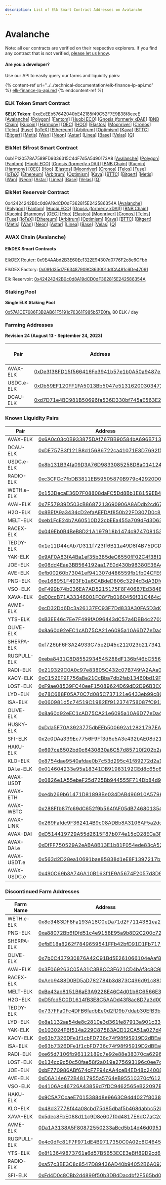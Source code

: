 ```yaml
---
description: List of Elk Smart Contract Addresses on Avalanche
---
```


# Avalanche

Note: all our contracts are verified on their respective explorers. If you find any contract that is not verified, [please let us know](mailto:hello@elk.finance).

#### Are you a developer?

Use our API to easily query our farms and liquidity pairs:

{% content-ref url="../../technical-documentation/elk-finance-lp-api.md" %}
[elk-finance-lp-api.md](../../technical-documentation/elk-finance-lp-api.md)
{% endcontent-ref %}

### ELK Token Smart Contract

**$ELK Token:** 0xeEeEEb57642040bE42185f49C52F7E9B38f8eeeE \[[Avalanche](https://snowtrace.io/token/0xeeeeeb57642040be42185f49c52f7e9b38f8eeee)] \[[Polygon](https://polygonscan.com/token/0xeEeEEb57642040bE42185f49C52F7E9B38f8eeeE)] \[[Fantom](https://ftmscan.com/token/0xeEeEEb57642040bE42185f49C52F7E9B38f8eeeE)] \[[Huobi ECO](https://hecoinfo.com/token/0xeEeEEb57642040bE42185f49C52F7E9B38f8eeeE)] \[[Gnosis (formerly xDAI)](https://blockscout.com/xdai/mainnet/token/0xeEeEEb57642040bE42185f49C52F7E9B38f8eeeE/token-transfers)] \[[BNB Chain](https://bscscan.com/token/0xeEeEEb57642040bE42185f49C52F7E9B38f8eeeE)] \[[Kucoin](https://explorer.kcc.io/en/token/0xeeeeeb57642040be42185f49c52f7e9b38f8eeee)] \[[Harmony](https://explorer.harmony.one/address/0xeEeEEb57642040bE42185f49C52F7E9B38f8eeeE)] \[[OEC](https://www.oklink.com/en/okc/address/0xeeeeeb57642040be42185f49c52f7e9b38f8eeee)] \[[HOO](https://hooscan.com/token/0xeEeEEb57642040bE42185f49C52F7E9B38f8eeeE)] \[[Elastos](https://esc.elastos.io/token/0xeEeEEb57642040bE42185f49C52F7E9B38f8eeeE/token-transfers)] \[[Moonriver](https://blockscout.moonriver.moonbeam.network/token/0xeEeEEb57642040bE42185f49C52F7E9B38f8eeeE/token-transfers)] \[[Cronos](https://cronos.org/explorer/token/0xeEeEEb57642040bE42185f49C52F7E9B38f8eeeE/token-transfers)] \[[Telos](https://www.teloscan.io/address/0xeeeeeb57642040be42185f49c52f7e9b38f8eeee)] \[[Fuse](https://explorer.fuse.io/token/0xeEeEEb57642040bE42185f49C52F7E9B38f8eeeE/token-transfers)] \[[IoTeX](https://iotexscout.io/address/0xeEeEEb57642040bE42185f49C52F7E9B38f8eeeE)] \[[Ethereum](https://etherscan.io/address/0xeEeEEb57642040bE42185f49C52F7E9B38f8eeeE)] \[[Arbitrum](https://arbiscan.io/address/0xeeeeeb57642040be42185f49c52f7e9b38f8eeee)] \[[Optimism](https://optimistic.etherscan.io/address/0xeeeeeb57642040be42185f49c52f7e9b38f8eeee)] \[[Kava](https://explorer.kava.io/address/0xeEeEEb57642040bE42185f49C52F7E9B38f8eeeE)] \[[BTTC](https://bttcscan.com/address/0xeeeeeb57642040be42185f49c52f7e9b38f8eeee)] \[[Bitgert](https://brisescan.com/address/0xeEeEEb57642040bE42185f49C52F7E9B38f8eeeE)] \[[Metis](https://andromeda-explorer.metis.io/address/0xeEeEEb57642040bE42185f49C52F7E9B38f8eeeE)] \[[Wan](https://www.wanscan.org/address/0xeEeEEb57642040bE42185f49C52F7E9B38f8eeeE)] \[[Neon](https://neonscan.org/address/0xeEeEEb57642040bE42185f49C52F7E9B38f8eeeE)] \[[Astar](https://blockscout.com/astar/address/0xeEeEEb57642040bE42185f49C52F7E9B38f8eeeE)] \[[Linea](https://explorer.linea.build/address/0xeEeEEb57642040bE42185f49C52F7E9B38f8eeeE)] \[[Base](https://basescan.org/address/0xeEeEEb57642040bE42185f49C52F7E9B38f8eeeE)] \[[Velas](https://evmexplorer.velas.com/address/0xeEeEEb57642040bE42185f49C52F7E9B38f8eeeE)] \[[Q](https://explorer.q.org/address/0xeEeEEb57642040bE42185f49C52F7E9B38f8eeeE)]

### ElkNet Bifrost Smart Contract

0xb1F120578A7589FD9336315C4dF7d5A5d90173A8 \[[Avalanche](https://snowtrace.io/address/0xb1F120578A7589FD9336315C4dF7d5A5d90173A8)] \[[Polygon](https://polygonscan.com/address/0xb1F120578A7589FD9336315C4dF7d5A5d90173A8)] \[[Fantom](https://ftmscan.com/address/0xb1F120578A7589FD9336315C4dF7d5A5d90173A8)] \[[Huobi ECO](https://hecoinfo.com/address/0xb1F120578A7589FD9336315C4dF7d5A5d90173A8)] \[[Gnosis (formerly xDAI)](https://blockscout.com/xdai/mainnet/address/0xb1F120578A7589FD9336315C4dF7d5A5d90173A8)] \[[BNB Chain](https://bscscan.com/address/0xb1F120578A7589FD9336315C4dF7d5A5d90173A8)] \[[Kucoin](https://explorer.kcc.io/address/0xb1F120578A7589FD9336315C4dF7d5A5d90173A8)] \[[Harmony](https://explorer.harmony.one/address/0xb1F120578A7589FD9336315C4dF7d5A5d90173A8)] \[[OEC](https://www.oklink.com/okexchain/address/0xb1F120578A7589FD9336315C4dF7d5A5d90173A8)] \[[Hoo](https://hooscan.com/address/0xb1F120578A7589FD9336315C4dF7d5A5d90173A8)] \[[Elastos](https://esc.elastos.io/address/0xb1F120578A7589FD9336315C4dF7d5A5d90173A8)] \[[Moonriver](https://blockscout.moonriver.moonbeam.network/address/0xb1F120578A7589FD9336315C4dF7d5A5d90173A8)] \[[Cronos](https://cronos.crypto.org/explorer/address/0xb1F120578A7589FD9336315C4dF7d5A5d90173A8)] \[[Telos](https://www.teloscan.io/evm/address/0xb1F120578A7589FD9336315C4dF7d5A5d90173A8)] \[[Fuse](https://explorer.fuse.io/address/0xb1F120578A7589FD9336315C4dF7d5A5d90173A8)] \[[IoTeX](https://iotexscout.io/address/0xb1F120578A7589FD9336315C4dF7d5A5d90173A8)] \[[Ethereum](https://etherscan.io/address/0xb1F120578A7589FD9336315C4dF7d5A5d90173A8)] \[[Arbitrum](https://arbiscan.io/address/0xb1F120578A7589FD9336315C4dF7d5A5d90173A8)] \[[Optimism](https://optimistic.etherscan.io/address/0xb1F120578A7589FD9336315C4dF7d5A5d90173A8)] \[[Kava](https://explorer.kava.io/address/0xb1F120578A7589FD9336315C4dF7d5A5d90173A8)] \[[BTTC](https://bttcscan.com/address/0xb1f120578a7589fd9336315c4df7d5a5d90173a8)] \[[Bitgert](https://brisescan.com/address/0xb1F120578A7589FD9336315C4dF7d5A5d90173A8)] \[[Metis](https://andromeda-explorer.metis.io/address/0xb1F120578A7589FD9336315C4dF7d5A5d90173A8)] \[[Wan](https://www.wanscan.org/address/0xb1F120578A7589FD9336315C4dF7d5A5d90173A8)] \[[Neon](https://neonscan.org/address/0xb1F120578A7589FD9336315C4dF7d5A5d90173A8)] \[[Astar](https://blockscout.com/astar/address/0xb1F120578A7589FD9336315C4dF7d5A5d90173A8)] \[[Linea](https://explorer.linea.build/address/0xb1F120578A7589FD9336315C4dF7d5A5d90173A8)] \[[Base](https://basescan.org/address/0xb1F120578A7589FD9336315C4dF7d5A5d90173A8)] \[[Velas](https://evmexplorer.velas.com/address/0xb1F120578A7589FD9336315C4dF7d5A5d90173A8)] \[[Q](https://explorer.q.org/address/0xb1F120578A7589FD9336315C4dF7d5A5d90173A8)]

### ElkNet Reservoir Contract

0x42424242B0c0d8A19dCD0dF362815E242586354A \[[Avalanche](https://snowtrace.io/address/0x42424242B0c0d8A19dCD0dF362815E242586354A)] \[[Polygon](https://polygonscan.com/address/0x42424242B0c0d8A19dCD0dF362815E242586354A)] \[[Fantom](https://ftmscan.com/address/0x42424242B0c0d8A19dCD0dF362815E242586354A)] \[[Huobi ECO](https://hecoinfo.com/address/0x42424242B0c0d8A19dCD0dF362815E242586354A)] \[[Gnosis (formerly xDAI)](https://blockscout.com/xdai/mainnet/address/0x42424242B0c0d8A19dCD0dF362815E242586354A)] \[[BNB Chain](https://bscscan.com/address/0x42424242B0c0d8A19dCD0dF362815E242586354A)] \[[Kucoin](https://explorer.kcc.io/address/0x42424242B0c0d8A19dCD0dF362815E242586354A)] \[[Harmony](https://explorer.harmony.one/address/0x42424242B0c0d8A19dCD0dF362815E242586354A)] \[[OEC](https://www.oklink.com/okexchain/address/0x42424242B0c0d8A19dCD0dF362815E242586354A)] \[[Hoo](https://hooscan.com/address/0x42424242B0c0d8A19dCD0dF362815E242586354A)] \[[Elastos](https://esc.elastos.io/address/0x42424242B0c0d8A19dCD0dF362815E242586354A)] \[[Moonriver](https://blockscout.moonriver.moonbeam.network/address/0x42424242B0c0d8A19dCD0dF362815E242586354A)] \[[Cronos](https://cronos.crypto.org/explorer/address/0x42424242B0c0d8A19dCD0dF362815E242586354A)] \[[Telos](https://www.teloscan.io/evm/address/0x42424242B0c0d8A19dCD0dF362815E242586354A)] \[[Fuse](https://explorer.fuse.io/address/0x42424242B0c0d8A19dCD0dF362815E242586354A)] \[[IoTeX](https://iotexscout.io/address/0x42424242B0c0d8A19dCD0dF362815E242586354A)] \[[Ethereum](https://etherscan.io/address/0x42424242B0c0d8A19dCD0dF362815E242586354A)] \[[Arbitrum](https://arbiscan.io/address/0x42424242B0c0d8A19dCD0dF362815E242586354A)] \[[Optimism](https://optimistic.etherscan.io/address/0x42424242B0c0d8A19dCD0dF362815E242586354A)] \[[Kava](https://explorer.kava.io/address/0x42424242B0c0d8A19dCD0dF362815E242586354A)] \[[BTTC](https://bttcscan.com/address/0x42424242B0c0d8A19dCD0dF362815E242586354A)] \[[Bitgert](https://brisescan.com/address/0x42424242B0c0d8A19dCD0dF362815E242586354A)] \[[Metis](https://andromeda-explorer.metis.io/address/0x42424242B0c0d8A19dCD0dF362815E242586354A)] \[[Wan](https://www.wanscan.org/address/0x42424242B0c0d8A19dCD0dF362815E242586354A)] \[[Neon](https://neonscan.org/address/0x42424242B0c0d8A19dCD0dF362815E242586354A)] \[[Astar](https://blockscout.com/astar/address/0x42424242B0c0d8A19dCD0dF362815E242586354A)] \[[Linea](https://explorer.linea.build/address/0x42424242B0c0d8A19dCD0dF362815E242586354A)] \[[Base](https://basescan.org/address/0x42424242B0c0d8A19dCD0dF362815E242586354A)] \[[Velas](https://evmexplorer.velas.com/address/0x42424242B0c0d8A19dCD0dF362815E242586354A)] \[[Q](https://explorer.q.org/address/0x42424242B0c0d8A19dCD0dF362815E242586354A)]

### AVAX Chain (Avalanche)

#### ElkDEX Smart Contracts

ElkDEX Router: [0x9E4AAbd2B3E60Ee1322E94307d0776F2c8e6CFbb](https://cchain.explorer.avax.network/address/0x9E4AAbd2B3E60Ee1322E94307d0776F2c8e6CFbb)

ElkDEX Factory: [0x091d35d7F63487909C863001ddCA481c6De47091](https://cchain.explorer.avax.network/address/0x091d35d7F63487909C863001ddCA481c6De47091)

Elk Reservoir: [0x42424242B0c0d8A19dCD0dF362815E242586354A](https://snowtrace.io/address/0x42424242B0c0d8A19dCD0dF362815E242586354A)



### Staking Pool

**Single ELK Staking Pool**

[0x57A1CE7686F3B2AB61F5191c76361F985b57E0fa](https://snowtrace.io/address/0x57A1CE7686F3B2AB61F5191c76361F985b57E0fa), 80 ELK / day



### **Farming Addresses**

**Revision 24 (August 13 - September 24, 2023)**

<table><thead><tr><th width="206.85879570604865">Pair</th><th width="321.8441526557087">Address</th><th>ELK / day</th></tr></thead><tbody><tr><td>AVAX-ELK</td><td><a href="https://snowtrace.io/address/0xDe3f38FD15f566416Fe3941b57e1b0A50a9487e1">0xDe3f38FD15f566416Fe3941b57e1b0A50a9487e1</a></td><td>500</td></tr><tr><td>USDC.e-ELK</td><td><a href="https://snowtrace.io/address/0xDb59EF120FF1FA5013Bb5047e513162003034723">0xDb59EF120FF1FA5013Bb5047e513162003034723</a></td><td>95</td></tr><tr><td>DCAU-ELK</td><td><a href="https://snowtrace.io/address/0xd7D71e4BC981B50696fa536D330bf745aE563E25">0xd7D71e4BC981B50696fa536D330bf745aE563E25</a></td><td>5</td></tr></tbody></table>

### Known Liquidity Pairs

<table><thead><tr><th width="188.43669250645996">Pair</th><th>Address</th></tr></thead><tbody><tr><td>AVAX-ELK</td><td><a href="https://snowtrace.io/address/0x6A0c03c0B933875DAf767BB90584bA696B713243">0x6A0c03c0B933875DAf767BB90584bA696B713243</a></td></tr><tr><td>DCAU-ELK</td><td><a href="https://snowtrace.io/address/0xDE757B3f121B8d15686722ca41071E3D7692f5e5">0xDE757B3f121B8d15686722ca41071E3D7692f5e5</a></td></tr><tr><td>USDC.e-ELK</td><td><a href="https://snowtrace.io/address/0x8b131B34fa09D3A76D9833085258D8a014124719">0x8b131B34fa09D3A76D9833085258D8a014124719</a></td></tr><tr><td>RADIO-ELK</td><td><a href="https://snowtrace.io/address/0xc3CFCc7fbDB3811EB59505870B979c42920D0449">0xc3CFCc7fbDB3811EB59505870B979c42920D0449</a></td></tr><tr><td>WETH.e-ELK</td><td><a href="https://snowtrace.io/address/0x153DecaE36D7F08808daFC5Dd8Bb1E8159EB4730">0x153DecaE36D7F08808daFC5Dd8Bb1E8159EB4730</a></td></tr><tr><td>AVAI-ELK</td><td><a href="https://snowtrace.io/address/0x7F57939D503cB8687213690906A8ADdb2cd6794B">0x7F57939D503cB8687213690906A8ADdb2cd6794B</a></td></tr><tr><td>H2O-ELK</td><td><a href="https://snowtrace.io/address/0x8BEfA9a3434cD2efaAEFDAf850b22FD307D0c84B">0x8BEfA9a3434cD2efaAEFDAf850b22FD307D0c84B</a></td></tr><tr><td>MELT-ELK</td><td><a href="https://snowtrace.io/address/0xeb1FcE24b7A60510D22cbEEa455a709dFd3D63A4">0xeb1FcE24b7A60510D22cbEEa455a709dFd3D63A4</a></td></tr><tr><td>RACEX-ELK</td><td><a href="https://snowtrace.io/address/0x049Eb0B4BeB8D21A197918b1474c974708153988">0x049Eb0B4BeB8D21A197918b1474c974708153988</a></td></tr><tr><td>TEDDY-ELK</td><td><a href="https://snowtrace.io/address/0x1e11D44cAb7D311f723ff6B11a49D8f4B75DCDe2">0x1e11D44cAb7D311f723ff6B11a49D8f4B75DCDe2</a></td></tr><tr><td>YAK-ELK</td><td><a href="https://snowtrace.io/address/0x9AF0A83fA4Ba1ef35b385deC6550fF02C4f38f1f">0x9AF0A83fA4Ba1ef35b385deC6550fF02C4f38f1f</a></td></tr><tr><td>JOE-ELK</td><td><a href="https://snowtrace.io/address/0x08dd4Eae3BB564192aa17E0d430b98380E36Ae02">0x08dd4Eae3BB564192aa17E0d430b98380E36Ae02</a></td></tr><tr><td>AVE-ELK</td><td><a href="https://snowtrace.io/address/0xfb00260b73041ef941307d486559fb1fb04CFE60">0xfb00260b73041ef941307d486559fb1fb04CFE60</a></td></tr><tr><td>PNG-ELK</td><td><a href="https://snowtrace.io/address/0xe168951F493Fb1a6CABdeD806c3294d3dA3Dfd0d">0xe168951F493Fb1a6CABdeD806c3294d3dA3Dfd0d</a></td></tr><tr><td>VSO-ELK</td><td><a href="https://snowtrace.io/address/0xF499b74b036EA7AD5215175F8F40687Ed384810c">0xF499b74b036EA7AD5215175F8F40687Ed384810c</a></td></tr><tr><td>XAVA-ELK</td><td><a href="https://snowtrace.io/address/0xD0ccB71A33346001FC8f7b0160450f31C464c2C1">0xD0ccB71A33346001FC8f7b0160450f31C464c2C1</a></td></tr><tr><td>AVME-ELK</td><td><a href="https://snowtrace.io/address/0xcD32Dd6Dc3a26137FC93F7Dd833A30FA5D3dCc2D">0xcD32Dd6Dc3a26137FC93F7Dd833A30FA5D3dCc2D</a></td></tr><tr><td>YTS-ELK</td><td><a href="https://snowtrace.io/address/0xB3EE46c7Ee7F499fA096443dC57a4DBB4c270229">0xB3EE46c7Ee7F499fA096443dC57a4DBB4c270229</a></td></tr><tr><td>OLIVE-ELK</td><td><a href="https://snowtrace.io/address/0x8a60d92eEC1cAD75CA21e6095a10A6D77eDa4239">0x8a60d92eEC1cAD75CA21e6095a10A6D77eDa4239</a></td></tr><tr><td>SHERPA-ELK</td><td><a href="https://snowtrace.io/address/0xf726bF6F3A24933C75e2D45c212023b2173410D3">0xf726bF6F3A24933C75e2D45c212023b2173410D3</a></td></tr><tr><td>RUGPULL-ELK</td><td><a href="https://snowtrace.io/address/0xeba8431C8D8552934545288dF136bf46bC556923">0xeba8431C8D8552934545288dF136bf46bC556923</a></td></tr><tr><td>RADI-ELK</td><td><a href="https://snowtrace.io/address/0x219329C0A0c97e83805C432c07B749fA2AAa0350">0x219329C0A0c97e83805C432c07B749fA2AAa0350</a></td></tr><tr><td>KACY-ELK</td><td><a href="https://snowtrace.io/address/0xc152ef9f756abe21ccbba7db2fab13460bd19fb0">0xC152EF9F756aBe21CcBba7db2fab13460bd19FB0</a></td></tr><tr><td>LOST-ELK</td><td><a href="https://snowtrace.io/address/0xF9ae08539FC40eeF15089624D69dD2D96B3CCAA4">0xF9ae08539FC40eeF15089624D69dD2D96B3CCAA4</a></td></tr><tr><td>LYD-ELK</td><td><a href="https://snowtrace.io/address/0x78c688f05a70c7d085c737121e6433eb99c86418">0x78C688F05A70C7d085C737121e6433eb99c86418</a></td></tr><tr><td>ISA-ELK</td><td><a href="https://snowtrace.io/address/0x060981d5c74519C1982Ef912374758087fC9137e">0x060981d5c74519C1982Ef912374758087fC9137e</a></td></tr><tr><td>OLIVE-ELK</td><td><a href="https://snowtrace.io/address/0x8a60d92eEC1cAD75CA21e6095a10A6D77eDa4239">0x8a60d92eEC1cAD75CA21e6095a10A6D77eDa4239</a></td></tr><tr><td>HUSKY-ELK</td><td><a href="https://snowtrace.io/address/0xdda5f70a3923775dbeeb500692a12821797ea079">0xDda5F70A3923775dbEEb500692a12821797EA079</a></td></tr><tr><td>SFI-ELK</td><td><a href="https://snowtrace.io/address/0x2c0daa339ec7756f9ff3d6e5a3e432bae08d2131">0x2c0DAa339Ec7756F9Ff3d6e5A3e432bAE08d2131</a></td></tr><tr><td>HAKU-ELK</td><td><a href="https://snowtrace.io/address/0x697ce6502bd0c6430830a6c57d85710f202b2a4b">0x697ce6502bd0c6430830a6C57d85710f202b2a4b</a></td></tr><tr><td>KLO-ELK</td><td><a href="https://snowtrace.io/address/0x8754dae9540afdae0b7c53d295c41f89272d2a14">0x8754dae9540afdae0b7c53d295c41f89272d2a14</a></td></tr><tr><td>DAI.e-ELK</td><td><a href="https://snowtrace.io/address/0x014604233e95a18341db91983192ced8c65c62b3">0x014604233e95a18341DB91983192CEd8c65c62B3</a></td></tr><tr><td>AVAX-USDT</td><td><a href="https://cchain.explorer.avax.network/address/0x0826e1A55ebeF25d725Bb944555F714Db84d95Bb">0x0826e1A55ebeF25d725Bb944555F714Db84d95Bb</a></td></tr><tr><td>AVAX-ETH</td><td><a href="https://cchain.explorer.avax.network/address/0xe4b269b61471D81898Be034DAB496910A5796154">0xe4b269b61471D81898Be034DAB496910A5796154</a></td></tr><tr><td>AVAX-WBTC</td><td><a href="https://cchain.explorer.avax.network/address/0x288Ffb87fc69dC652f9b564fAF05dB7468013544">0x288Ffb87fc69dC652f9b564fAF05dB7468013544</a></td></tr><tr><td>AVAX-LINK</td><td><a href="https://cchain.explorer.avax.network/address/0x269Fafdc9F362414B9c08ADBb8A3106AF5a2dc01">0x269Fafdc9F362414B9c08ADBb8A3106AF5a2dc01</a></td></tr><tr><td>AVAX-DAI</td><td><a href="https://cchain.explorer.avax.network/address/0xD514419729A55d2615F87b074e15cD28ECa3FC9B">0xD514419729A55d2615F87b074e15cD28ECa3FC9B</a></td></tr><tr><td>AVAX-DAI.e</td><td><a href="https://cchain.explorer.avax.network/address/0xDfFF750529A2eABA8B13E1b81F054ede83cA52a2">0xDfFF750529A2eABA8B13E1b81F054ede83cA52a2</a></td></tr><tr><td>AVAX-USDT.e</td><td><a href="https://cchain.explorer.avax.network/address/0x563d2D28ea10691bae85838d1eE8F1397217b252">0x563d2D28ea10691bae85838d1eE8F1397217b252</a></td></tr><tr><td>AVAX-USDC.e</td><td><a href="https://cchain.explorer.avax.network/address/0x490C69b3A746A10B163f1E9A5674F2057d3D956F">0x490C69b3A746A10B163f1E9A5674F2057d3D956F</a></td></tr></tbody></table>

### Discontinued Farm Addresses

| Farm Name   | Address                                                                                                               |
| ----------- | --------------------------------------------------------------------------------------------------------------------- |
| WETH.e-ELK  | [0x8c3483DF8Fa193A18C0eDa71d2F7114381ea28C7](https://snowtrace.io/address/0x8c3483DF8Fa193A18C0eDa71d2F7114381ea28C7) |
| PNG-ELK     | [0xa88072Bb6fDfd51c4e9158E95a9b8D2C200c7291](https://snowtrace.io/address/0xa88072Bb6fDfd51c4e9158E95a9b8D2C200c7291) |
| SHERPA-ELK  | [0xfbE18a8262f7849659541FFb42bfD91D1Fb7179d](https://snowtrace.io/address/0xfbE18a8262f7849659541FFb42bfD91D1Fb7179d) |
| OLIVE-ELK   | [0x7b0C437930876A42C91Bd5E261066104eAaf8eAb](https://snowtrace.io/address/0x7b0C437930876A42C91Bd5E261066104eAaf8eAb) |
| AVAI-ELK    | [0x3F069263C05A31C3B8CC3F621CD4bAf3c8C9b071](https://snowtrace.io/address/0x3F069263C05A31C3B8CC3F621CD4bAf3c8C9b071) |
| RACEX-ELK   | [0xAeb9488D0BD5aD782784b3d873C496d91c883091](https://snowtrace.io/address/0xAeb9488D0BD5aD782784b3d873C496d91c883091) |
| MELT-ELK    | [0xBe43ac8151B6aE3A9228E46C4d01b6C6566E3FBf](https://snowtrace.io/address/0xBe43ac8151B6aE3A9228E46C4d01b6C6566E3FBf) |
| H2O-ELK     | [0xD5fcd5C0D1614fB3E8C5AADd43f8ac8D7a3d0C9a](https://snowtrace.io/address/0xD5fcd5C0D1614fB3E8C5AADd43f8ac8D7a3d0C9a) |
| TEDDY-ELK   | [0x737FFa0Fc4DFB6fadbEe0d2fD9b7ddab30EfB3b9](https://snowtrace.io/address/0x737FFa0Fc4DFB6fadbEe0d2fD9b7ddab30EfB3b9) |
| LYD-ELK     | [0x8a1132aa54de8c2810e3d361fe87913a901c33c3](https://snowtrace.io/address/0x8a1132aa54de8c2810e3d361fe87913a901c33c3) |
| YAK-ELK     | [0x103024F6f514a229C87583ACD12CA51a027d4456](https://snowtrace.io/address/0x103024F6f514a229C87583ACD12CA51a027d4456) |
| KACY-ELK    | [0x63b7326DFe1f1cbFD736c74f98f95919D2dBEa81](https://snowtrace.io/address/0x63b7326DFe1f1cbFD736c74f98f95919D2dBEa81) |
| ISA-ELK     | [0x63b7326DFe1f1cbFD736c74f98f95919D2dBEa81](https://snowtrace.io/address/0x63b7326DFe1f1cbFD736c74f98f95919D2dBEa81) |
| RADI-ELK    | [0xe65d7106fb96112189c7e92e88e38370ca629623](https://snowtrace.io/address/0xe65d7106fb96112189c7e92e88e38370ca629623) |
| LOST-ELK    | [0x134cc9c50c50fae58f2a019e275693196c0ee7c0](https://snowtrace.io/address/0x134cc9c50c50fae58f2a019e275693196c0ee7c0) |
| JOE-ELK     | [0xbF770986ABf674cF7F94cAA4ceB4ED48c2400802](avalanche.md#are-you-a-developer)                                        |
| AVE-ELK     | [0xD6A14e672B4817955a5764eB95510370cf6121E5](https://snowtrace.io/address/0xD6A14e672B4817955a5764eB95510370cf6121E5) |
| VSO-ELK     | [0x4106Ac46726A43859d7fDC9462565eB22097Bf05](https://snowtrace.io/address/0x4106Ac46726A43859d7fDC9462565eB22097Bf05) |
| HAKU-ELK    | [0x9C5A7CcaeE7015388d8e9663C94d4027f8038Cd1](https://snowtrace.io/address/0x9c5a7ccaee7015388d8e9663c94d4027f8038cd1) |
| KLO-ELK     | [0x48d37778f44a08cbd75d85dbaf5b468dabbc52b5](https://snowtrace.io/address/0x48d37778f44a08cbd75d85dbaf5b468dabbc52b5) |
| XAVA-ELK    | [0x5dec8FbE088d11c9D8e607f0d4817E6dC7aC2c01](https://snowtrace.io/address/0x5dec8FbE088d11c9D8e607f0d4817E6dC7aC2c01) |
| AVME-ELK    | [0Da1A3138A5F80872550233aBcd5b14d46d0951F](https://snowtrace.io/address/0x0Da1A3138A5F80872550233aBcd5b14d46d0951F)   |
| RUGPULL-ELK | [0x4c0dFc81F7F971dE4B9717350C0A02c8C4645be7](https://snowtrace.io/address/0x4c0dFc81F7F971dE4B9717350C0A02c8C4645be7) |
| YTS-ELK     | [0x8f13649873761a6d57B5B53ECE3eBff89D9cd604](https://snowtrace.io/address/0x8f13649873761a6d57B5B53ECE3eBff89D9cd604) |
| RADIO-ELK   | [0xa57c3BE3C8c8547D89436AD40b94052B6A093733](https://snowtrace.io/address/0xa57c3BE3C8c8547D89436AD40b94052B6A093733) |
| SFI-ELK     | [0xFd4D0c8CBb2d4899f50b3DBdDacdbf2F565bd0f2](https://snowtrace.io/address/0xfd4d0c8cbb2d4899f50b3dbddacdbf2f565bd0f2) |

